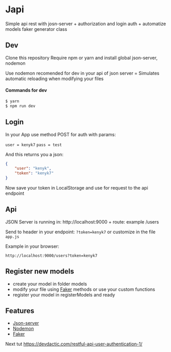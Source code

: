 # Japi

Simple api rest with josn-server + authorization and login auth + automatize models faker generator class

## Dev

Clone this repository
Require npm or yarn and install global json-server, nodemon

Use nodemon recomended for dev in your api of json server = Simulates automatic reloading when modifying your files

#### Commands for dev

```sh
$ yarn
$ npm run dev
```

## Login

In your App use method POST for auth with params:

`user = kenyk7`
`pass = test`

And this returns you a json:

```json
{
    "user": "kenyk",
    "token": "kenyk7"
}
```

Now save your token in LocalStorage and use for request to the api endpoint


## Api

JSON Server is running in: http://localhost:9000 + route: example /users

Send to header in your endpoint: `?token=kenyk7` or customize in the file `app.js` 

Example in your browser:

`http://localhost:9000/users?token=kenyk7`


## Register new models

* create your model in folder models
* modify your file using [Faker] methods or use your custom functions
* register your model in registerModels and ready

## Features

* [Json-server]
* [Nodemon]
* [Faker]

Next tut
https://devdactic.com/restful-api-user-authentication-1/

[Json-server]: <https://github.com/typicode/json-server>
[Nodemon]: <https://github.com/remy/nodemon>
[Faker]: <https://github.com/marak/Faker.js/>